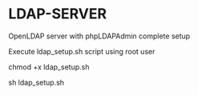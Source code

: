 # LDAP-SERVER
OpenLDAP server with phpLDAPAdmin complete setup

Execute ldap_setup.sh script using root user

chmod +x ldap_setup.sh

sh ldap_setup.sh


